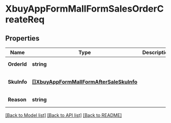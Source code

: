 # XbuyAppFormMallFormSalesOrderCreateReq

## Properties
Name | Type | Description | Notes
------------ | ------------- | ------------- | -------------
**OrderId** | **string** |  | [default to null]
**SkuInfo** | [**[]XbuyAppFormMallFormAfterSaleSkuInfo**](xbuy.app.form.mallForm.AfterSaleSkuInfo.md) |  | [optional] [default to null]
**Reason** | **string** |  | [default to null]

[[Back to Model list]](../README.md#documentation-for-models) [[Back to API list]](../README.md#documentation-for-api-endpoints) [[Back to README]](../README.md)

